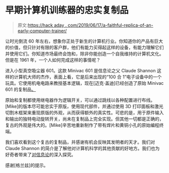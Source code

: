 # 早期计算机训练器的忠实复制品

> 原文:[https://hack aday . com/2019/06/17/a-faithful-replica-of-an-early-computer-trainer/](https://hackaday.com/2019/06/17/a-faithful-replica-of-an-early-computer-trainer/)

让时光倒流 60 年左右，想象你正处于新生的计算机行业。你知道你的产品有巨大的价值，但只针对有限的客户群，他们有能力买得起这样的设备，有能力理解它们并使用它们。你知道市场最终会饱和，除非你能创造一个自我维持的计算机文化。但是在 1961 年，一个人如何完成这样的事情呢？

进入小型真空吸尘器 601。这款 Minivac 601 是信息论之父 Claude Shannon 这样的计算机大师的杰作，表面上看，它是后来出现的“100 合 1”电子设备中的一个玩具。它使用机电电路来教授基本逻辑，现在[迈克·盖迪]已经创造了原始 Minivac 601 的复制品[。](https://www.instructables.com/id/Minivac-601-Replica-Version-09/)

原始和复制都使用继电器作为逻辑开关，可以通过跳线以各种配置进行布线。[Mike]的版本尽可能忠实于原版，使用现代部件，并通过使用 3D 打印面板和激光切割木框架来重现原版的外观，从而获得额外的真实性。可悲的是，用于原件输入和输出的独特电动旋转开关，尚未在复制品上完全实现。但其他一切都是正确的，复古的外观是伟大的。[Mike]辛苦地重新制作了带有焊片和黄铜小孔的原始编程终端。

我们喜欢看到这个复古的复制品，并感谢有机会反映其发明者的天才。我们对 Claude Shannon 的简介是了解他对计算机科学的其他贡献的好地方。我们也为好奇者带来了[对信息论](https://hackaday.com/2016/02/05/grandmas-phone-dsl-and-the-copper-they-share/)的深入探究。

感谢[格兰兹]的提示。